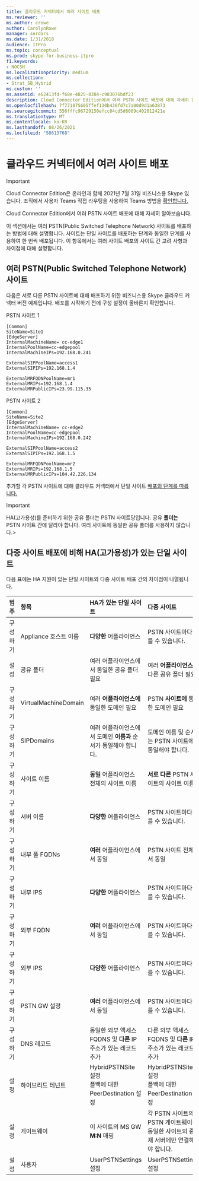 ```yaml
---
title: 클라우드 커넥터에서 여러 사이트 배포
ms.reviewer: ''
ms.author: crowe
author: CarolynRowe
manager: serdars
ms.date: 1/31/2018
audience: ITPro
ms.topic: conceptual
ms.prod: skype-for-business-itpro
f1.keywords:
- NOCSH
ms.localizationpriority: medium
ms.collection:
- Strat_SB_Hybrid
ms.custom: ''
ms.assetid: e62413fd-f68e-4825-8384-c983076bdf23
description: Cloud Connector Edition에서 여러 PSTN 사이트 배포에 대해 자세히 알아보습니다.
ms.openlocfilehash: 7f771875605ffef130b430fd7c7a00d9d1a63873
ms.sourcegitcommit: 556fffc96729150efcc04cd5d6069c402012421e
ms.translationtype: MT
ms.contentlocale: ko-KR
ms.lasthandoff: 08/26/2021
ms.locfileid: "58613768"
---
```

# <a name="deploy-multiple-sites-in-cloud-connector"></a>클라우드 커넥터에서 여러 사이트 배포

> [!Important] 
> Cloud Connector Edition은 온라인과 함께 2021년 7월 31일 비즈니스용 Skype 있습니다. 조직에서 사용자 Teams 직접 라우팅을 사용하여 Teams 방법을 [확인합니다.](/MicrosoftTeams/direct-routing-landing-page)

Cloud Connector Edition에서 여러 PSTN 사이트 배포에 대해 자세히 알아보습니다.
  
이 섹션에서는 여러 PSTN(Public Switched Telephone Network) 사이트를 배포하는 방법에 대해 설명합니다. 사이트는 단일 사이트를 배포하는 단계와 동일한 단계를 사용하여 한 번씩 배포됩니다. 이 항목에서는 여러 사이트 배포의 사이트 간 고려 사항과 차이점에 대해 설명합니다. 
  
## <a name="multiple-public-switched-telephone-network-pstn-sites"></a>여러 PSTN(Public Switched Telephone Network) 사이트

다음은 서로 다른 PSTN 사이트에 대해 배포하기 위한 비즈니스용 Skype 클라우드 커넥터 버전 예제입니다. 배포를 시작하기 전에 구성 설정이 올바른지 확인합니다.
  
PSTN 사이트 1
  
```console
[Common]
SiteName=Site1
[EdgeServer]
InternalMachineName= cc-edge1
InternalPoolName=cc-edgepool
InternalMachineIPs=192.168.0.241

ExternalSIPPoolName=access1
ExternalSIPIPs=192.168.1.4

ExternalMRFQDNPoolName=mr1
ExternalMRIPs=192.168.1.4
ExternalMRPublicIPs=23.99.115.35
```

PSTN 사이트 2
  
```console
[Common]
SiteName=Site2
[EdgeServer]
InternalMachineName= cc-edge2
InternalPoolName=cc-edgepool
InternalMachineIPs=192.168.0.242

ExternalSIPPoolName=access2
ExternalSIPIPs=192.168.1.5

ExternalMRFQDNPoolName=mr2
ExternalMRIPs=192.168.1.5
ExternalMRPublicIPs=104.42.226.134
```

추가할 각 PSTN 사이트에 대해 클라우드 커넥터에서 단일 사이트 [배포의 단계를 따릅니다.](deploy-a-single-site-in-cloud-connector.md)
  
> [!IMPORTANT]
> HA(고가용성)를 준비하기 위한 공유 폴더는 PSTN 사이트당입니다. 공유 **폴더는** PSTN 사이트 간에 달라야 합니다. 여러 사이트에 동일한 공유 폴더를 사용하지 않습니다.> 
  
## <a name="single-site-with-high-availability-ha-compared-to-multi-site-deployments"></a>다중 사이트 배포에 비해 HA(고가용성)가 있는 단일 사이트
<a name="BKMK_SingleSitecomparedtomulti-site"> </a>

다음 표에는 HA 지원이 있는 단일 사이트와 다중 사이트 배포 간의 차이점이 나열됩니다.
  
|**범주**|**항목**|**HA가 있는 단일 사이트**|**다중 사이트**|
|:-----|:-----|:-----|:-----|
|구성하기  <br/> |Appliance 호스트 이름 <br/> |**다양한** 어플라이언스 <br/> | PSTN 사이트마다 다를 수 있습니다. <br/> |
|설정  <br/> |공유 폴더  <br/> |여러  어플라이언스에서 동일한 공유 폴더 필요 <br/> |여러 **어플라이언스에** 다른 공유 폴더 필요 <br/> |
|구성하기  <br/> |VirtualMachineDomain  <br/> |여러 **어플라이언스에** 동일한 도메인 필요 <br/> |PSTN **사이트에** 동일한 도메인 필요 <br/> |
|구성하기  <br/> |SIPDomains  <br/> |여러 어플라이언스에서 도메인 **이름과** 순서가 동일해야 합니다. <br/> |도메인 이름 및 순서는 PSTN 사이트에서 동일해야 합니다.  <br/> |
|구성하기  <br/> |사이트 이름  <br/> |**동일** 어플라이언스 전체의 사이트 이름 <br/> |**서로 다른** PSTN 사이트의 사이트 이름 <br/> |
|구성하기  <br/> |서버 이름  <br/> |**다양한** 어플라이언스 <br/> | PSTN 사이트마다 다를 수 있습니다. <br/> |
|구성하기  <br/> |내부 풀 FQDNs  <br/> |**여러** 어플라이언스에서 동일 <br/> | PSTN 사이트 전체에서 동일 <br/> |
|구성하기  <br/> |내부 IPS  <br/> |**다양한** 어플라이언스 <br/> | PSTN 사이트마다 다를 수 있습니다. <br/> |
|구성하기  <br/> |외부 FQDN  <br/> |**여러** 어플라이언스에서 동일 <br/> | PSTN 사이트마다 다를 수 있습니다. <br/> |
|구성하기  <br/> |외부 IPS  <br/> |**다양한** 어플라이언스 <br/> | PSTN 사이트마다 다를 수 있습니다. <br/> |
|구성하기  <br/> |PSTN GW 설정  <br/> |**여러** 어플라이언스에서 동일 <br/> | PSTN 사이트마다 다를 수 있습니다. <br/> |
|구성하기  <br/> |DNS 레코드  <br/> |동일한 외부  액세스 FQDNS 및 **다른** IP 주소가 있는 레코드 추가 <br/> |다른 외부  액세스 FQDNS 및 **다른** IP 주소가 있는 레코드 추가 <br/> |
|설정  <br/> |하이브리드 테넌트  <br/> |HybridPSTNSite 설정  <br/> 폴백에 대한 PeerDestination 설정  <br/> |HybridPSTNSite 설정  <br/> 폴백에 대한 PeerDestination 설정  <br/> |
|설정  <br/> |게이트웨이  <br/> |이 사이트의 MS GW **M:N** 매핑 <br/> |각 PSTN 사이트의 PSTN 게이트웨이는 동일한 사이트의 중재 서버에만 연결해야 합니다.  <br/> |
|설정  <br/> |사용자  <br/> |UserPSTNSettings 설정  <br/> |UserPSTNSettings 설정  <br/> |
